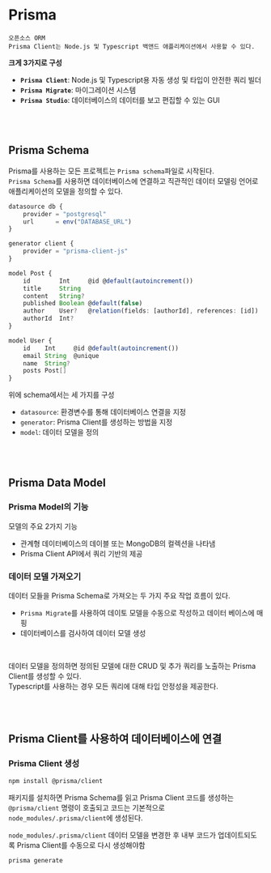 # Prisma

    오픈소스 ORM  
    Prisma Client는 Node.js 및 Typescript 백앤드 애플리케이션에서 사용할 수 있다.

**크게 3가지로 구성**

- **`Prisma Client`**: Node.js 및 Typescript용 자동 생성 및 타입이 안전한 쿼리 빌더  
- **`Prisma Migrate`**: 마이그레이션 시스템
- **`Prisma Studio`**: 데이터베이스의 데이터를 보고 편집할 수 있는 GUI

</br></br>

## Prisma Schema

Prisma를 사용하는 모든 프로젝트는 `Prisma schema`파일로 시작된다.  
`Prisma Schema`를 사용하면 데이터베이스에 연결하고 직관적인 데이터 모델링 언어로 애플리케이션의 모델을 정의할 수 있다.

```ts
datasource db {
    provider = "postgresql"
    url      = env("DATABASE_URL")
}

generator client {
    provider = "prisma-client-js"
}

model Post {
    id        Int     @id @default(autoincrement())
    title     String
    content   String?
    published Boolean @default(false)
    author    User?   @relation(fields: [authorId], references: [id])
    authorId  Int?
}

model User {
    id    Int     @id @default(autoincrement())
    email String  @unique
    name  String?
    posts Post[]
}
```

위에 schema에서는 세 가지를 구성
- `datasource`: 환경변수를 통해 데이터베이스 연결을 지정
- `generator`: Prisma Client를 생성하는 방법을 지정
- `model`: 데이터 모델을 정의

</br></br>

## Prisma Data Model

### Prisma Model의 기능

모델의 주요 2가지 기능

- 관계형 데이터베이스의 데이블 또는 MongoDB의 컬렉션을 나타냄
- Prisma Client API에서 쿼리 기반의 제공

### 데이터 모델 가져오기

데이터 모들을 Prisma Schema로 가져오는 두 가지 주요 작업 흐름이 있다.

- `Prisma Migrate`를 사용하여 데이토 모델을 수동으로 작성하고 데이터 베이스에 매핑
- 데이터베이스를 검사하여 데이터 모델 생성

</br>

데이터 모델을 정의하면 정의된 모델에 대한 CRUD 및 추가 쿼리를 노출하는 Prisma Client를 생성할 수 있다.  
Typescript를 사용하는 경우 모든 쿼리에 대해 타입 안정성을 제공한다.

</br></br>

## Prisma Client를 사용하여 데이터베이스에 연결

### Prisma Client 생성

```bash
npm install @prisma/client
```

패키지를 설치하면 Prisma Schema를 읽고 Prisma Client 코드를 생성하는 `@prisma/client` 명령이 호출되고 코드는 기본적으로 `node_modules/.prisma/client`에 생성된다.  

`node_modules/.prisma/client` 데이터 모델을 변경한 후 내부 코드가 업데이트되도록 Prisma Client를 수동으로 다시 생성해야함

```bash
prisma generate
```


